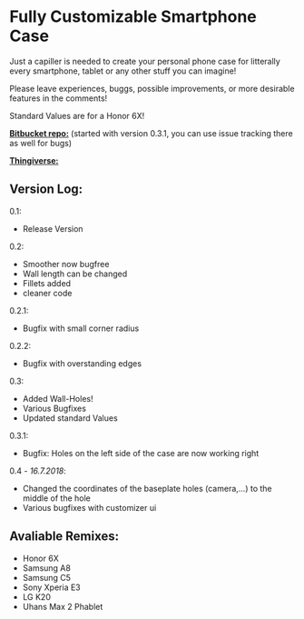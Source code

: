 

# Fully Customizable Smartphone Case

Just a capiller is needed to create your personal phone case for litterally every smartphone, tablet or any other stuff you can imagine!

Please leave experiences, buggs, possible improvements, or more desirable features
in the comments!

Standard Values are for a Honor 6X!

[**Bitbucket repo:**](https://bitbucket.org/simon4web/customizable-phone-case)  (started with version 0.3.1, you can use issue tracking there as well for bugs)

[**Thingiverse:**](https://www.thingiverse.com/thing:2561342)  

## Version Log:

0.1:
+ Release Version

0.2:
+ Smoother now bugfree
+ Wall length can be changed
+ Fillets added
+ cleaner code

0.2.1:
+ Bugfix with small corner radius

0.2.2:
+ Bugfix with overstanding edges

0.3:
+ Added Wall-Holes!
+ Various Bugfixes
+ Updated standard Values

0.3.1:
+ Bugfix: Holes on the left side of the case are now working right

0.4 - *16.7.2018*:
+ Changed the coordinates of the baseplate holes (camera,...) to the middle of the hole
+ Various bugfixes with customizer ui

## Avaliable Remixes:

+ Honor 6X
+ Samsung A8
+ Samsung C5
+ Sony Xperia E3
+ LG K20
+ Uhans Max 2 Phablet
